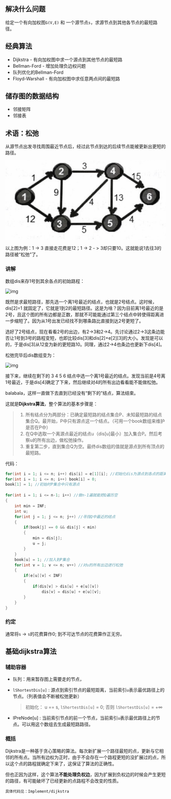 ## 解决什么问题

给定一个有向加权图`G(V,E)` 和 一个源节点`s`，求源节点到其他各节点的最短路径。

## 经典算法

- Dijkstra  - 有向加权图中求一个源点到其他节点的最短路
- Bellman-Ford - 增加处理负边权问题
- 队列优化的Bellman-Ford
- Floyd-Warshall - 有向加权图中求任意两点间的最短路

## 储存图的数据结构

- 邻接矩阵
- 邻接表

## 术语：松弛

从源节点出发寻找周围最近节点后，经过此节点到达的后续节点能被更新出更短的路径。

![image-20200421002544193](img/有向带权图.png)

以上图为例：1 -> 3 直接走花费是12；1 -> 2 - > 3却只要10。这就能说1去往3的路径被“松弛”了。

### 讲解

数组dis来存1号到其余各点的初始路程：

![img](https://images2018.cnblogs.com/blog/886183/201807/886183-20180724104951556-714197582.jpg)

既然是求最短路径，那先选一个离1号最近的结点，也就是2号结点。这时候，dis[2]=1 就固定了，它就是1到2的最短路径。这是为啥？因为目前离1号最近的是2号，且这个图的所有边都是正数，那就不可能能通过第三个结点中转使得距离进一步缩短了。因为从1号出发已经找不到哪条路比直接到达2号更短了。

选好了2号结点，现在看看2号的出边，有2->3和2->4。先讨论通过2->3这条边能否让1号到3号的路程变短，也即比较dis[3]和dis[2]+e[2][3]的大小。发现是可以的，于是dis[3]从12变为新的更短路10。同理，通过2->4也条边也更新下dis[4]。

松弛完毕后dis数组变为：

![img](https://images2018.cnblogs.com/blog/886183/201807/886183-20180724104959170-1293180321.jpg)

接下来，继续在剩下的 3 4 5 6 结点中选一个离1号最近的结点。发现当前是4号离1号最近，于是dis[4]确定了下来，然后继续对4的所有出边看看能不能做松弛。

balabala，这样一直做下去直到已经没有“剩下的”结点，算法结束。

这就是**Dijkstra算法**，整个算法的基本步骤是：

> 1. 所有结点分为两部分：已确定最短路的结点集合P、未知最短路的结点集合Q。最开始，P中只有源点这一个结点。（可用一个book数组来维护是否在P中）
> 2. 在Q中选取一个离源点最近的结点u（dis[u]最小）加入集合P。然后考察u的所有出边，做松弛操作。
> 3. 重复第二步，直到集合Q为空。最终dis数组的值就是源点到所有顶点的最短路。

代码：

```C++
for(int i = 1; i <= n; i++) dis[i] = e[1][i]; //初始化dis为源点到各点的距离
for(int i = 1; i <= n; i++) book[i] = 0; 
book[1] = 1; //初始时P集合中只有源点

for(int i = 1; i <= n-1; i++) //做n-1遍就能把Q遍历空
{
    int min = INF;
    int u;
    for(int j = 1; j <= n; j++) //寻找Q中最近的结点
    {
        if(book[j] == 0 && dis[j] < min)
        {
            min = dis[j];
            u = j;
        }
    }
    book[u] = 1; //加入到P集合
    for(int v = 1; v <= n; v++) //对u的所有出边进行松弛
    {
        if(e[u][v] < INF) 
        {
            if(dis[v] > dis[u] + e[u][v]) 
                dis[v] = dis[u] + e[u][v];
        }
    }
}
```

### 约定

通常将`s` -> `s`的花费算作0; 到不可达节点的花费算作正无穷。

## 基础dijkstra算法

### 辅助容器

- 队列：用来暂存图上需要走的节点，

- `lShortestDis[u]` :  源点到索引节点的最短距离，当前索引`u`表示最优路径上的节点。（列表值会不断被松弛更新）

  >初始化： u == s, `lShortestDis[u]` = 0; 否则 `lShortestDis[u]` = +∞

- lPreNode[u] :  当前索引节点的前一个节点，当前索引`u`表示最优路径上的节点。可以用这个数组去生成最短路路径。

### 概括

Dijkstra是一种基于贪心策略的算法。每次新扩展一个路径最短的点，更新与它相邻的所有点。当所有边权为正时，由于不会存在一个路程更短的没扩展过的点，所以这个点的路程就确定下来了，这保证了算法的正确性。

但也正因为这样，这个算法**不能处理负权边**，因为扩展到负权边的时候会产生更短的路径，有可能破坏了已经更新的点路程不会改变的性质。

`具体代码见：Implement/dijkstra`
